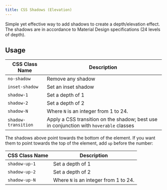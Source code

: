 ```yaml
---
title: CSS Shadows (Elevation)
---
```

Simple yet effective way to add shadows to create a depth/elevation effect.
The shadows are in accordance to Material Design specifications (24 levels of depth).

## Usage

| CSS Class Name | Description |
| --- | --- |
| `no-shadow` | Remove any shadow |
| `inset-shadow` | Set an inset shadow |
| `shadow-1` | Set a depth of 1 |
| `shadow-2` | Set a depth of 2 |
| `shadow-N` | Where `N` is an integer from 1 to 24. |
| `shadow-transition` | Apply a CSS transition on the shadow; best use in conjunction with `hoverable` classes |

<doc-example title="Standard shadows" file="shadows/Standard" scrollable />

The shadows above point towards the bottom of the element. If you want them to point towards the top of the element, add `up` before the number:

| CSS Class Name | Description |
| --- | --- |
| `shadow-up-1` | Set a depth of 1 |
| `shadow-up-2` | Set a depth of 2 |
| `shadow-up-N` | Where `N` is an integer from 1 to 24. |

<doc-example title="Shadows pointing up" file="shadows/PointingUp" scrollable />

<doc-example title="Inset shadow" file="shadows/Inset" />
